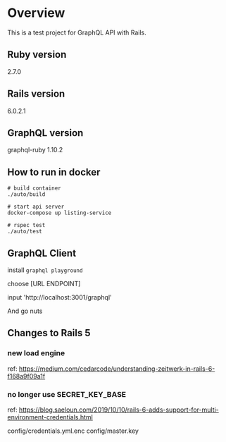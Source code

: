 # Overview
This is a test project for GraphQL API with Rails.

## Ruby version
2.7.0

## Rails version
6.0.2.1

## GraphQL version
graphql-ruby 1.10.2


## How to run in docker

```base
# build container
./auto/build

# start api server
docker-compose up listing-service

# rspec test
./auto/test

```

## GraphQL Client

install `graphql playground`

choose [URL ENDPOINT]

input 'http://localhost:3001/graphql'

And go nuts




## Changes to Rails 5

### new load engine

ref: https://medium.com/cedarcode/understanding-zeitwerk-in-rails-6-f168a9f09a1f

### no longer use SECRET_KEY_BASE

ref: https://blog.saeloun.com/2019/10/10/rails-6-adds-support-for-multi-environment-credentials.html

config/credentials.yml.enc
config/master.key

